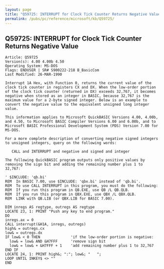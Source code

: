 ```yaml
---
layout: page
title: "Q59725: INTERRUPT for Clock Tick Counter Returns Negative Value"
permalink: /pubs/pc/reference/microsoft/kb/Q59725/
---
```


## Q59725: INTERRUPT for Clock Tick Counter Returns Negative Value

	Article: Q59725
	Version(s): 4.00 4.00b 4.50
	Operating System: MS-DOS
	Flags: ENDUSER | SR# S900222-218 B_BasicCom
	Last Modified: 26-MAR-1990
	
	Interrupt 1A Hex, with Function 0, returns the current value of the
	clock tick counter in registers CX and DX. When the low-order portion
	of the clock tick counter (returned in DX) exceeds 32,767, it becomes
	negative when stored as an integer in BASIC, because 32,767 is the
	maximum value for a 2-byte signed integer. Below is an example to
	convert the negative value to the equivalent unsigned long integer
	value.
	
	This information applies to Microsoft QuickBASIC Versions 4.00, 4.00b,
	and 4.50, to Microsoft BASIC Compiler Versions 6.00 and 6.00b, and to
	Microsoft BASIC Professional Development System (PDS) Version 7.00 for
	MS-DOS.
	
	For a more complete description of converting negative signed integers
	to unsigned integers, query on the following words:
	
	   CALL and INTERRUPT and negative and signed and integer
	
	The following QuickBASIC program outputs only positive values by
	removing the sign bit and adding the remaining number plus 1 to
	32,767:
	
	' $INCLUDE: 'qb.bi'
	REM  In BASIC 7.00, use $INCLUDE: 'qbx.bi' instead of 'qb.bi'.
	REM  To use CALL INTERRUPT in this program, you must do the following:
	REM  If you run this program in QB.EXE, use QB /L QB.QLB.
	REM  If you run this program in QBX.EXE, use QBX /L QBX.QLB.
	REM  LINK with QB.LIB (or QBX.LIB for BASIC 7.00).
	
	DIM inregs AS regtype, outregs AS regtype
	LOCATE 23, 1: PRINT "Push any key to end program."
	DO
	inregs.ax = 0
	CALL interrupt(&H1A, inregs, outregs)
	high& = outregs.cx
	low& = outregs.dx
	IF low& < 0 THEN              'if the low-order portion is negative:
	  low& = low& AND &H7FFF      'remove sign bit
	  low& = low& + &H7FFF + 1    'add remaining number plus 1 to 32,767
	END IF
	LOCATE 24, 1: PRINT high&; ":"; low&; "   ";
	LOOP UNTIL INKEY$ <> ""
	END
